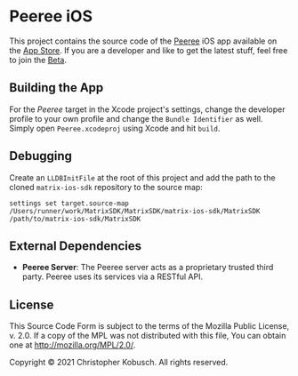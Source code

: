 # Peeree iOS

This project contains the source code of the [Peeree](https://www.peeree.de/) iOS app available on the [App Store](https://itunes.apple.com/us/app/peeree/id1363719515?l=en&ls=1&mt=8). If you are a developer and like to get the latest stuff, feel free to join the [Beta](https://testflight.apple.com/join/nEontnke).

## Building the App

For the *Peeree* target in the Xcode project's settings, change the developer profile to your own profile and change the `Bundle Identifier` as well.
Simply open `Peeree.xcodeproj` using Xcode and hit `build`.

## Debugging
Create an `LLDBInitFile` at the root of this project and add the path to the cloned `matrix-ios-sdk` repository to the source map:
```
settings set target.source-map /Users/runner/work/MatrixSDK/MatrixSDK/matrix-ios-sdk/MatrixSDK /path/to/matrix-ios-sdk/MatrixSDK
```

## External Dependencies

- **Peeree Server**: The Peeree server acts as a proprietary trusted third party. Peeree uses its services via a RESTful API. 

## License

This Source Code Form is subject to the terms of the Mozilla Public
License, v. 2.0. If a copy of the MPL was not distributed with this
file, You can obtain one at http://mozilla.org/MPL/2.0/.

Copyright © 2021 Christopher Kobusch. All rights reserved.
